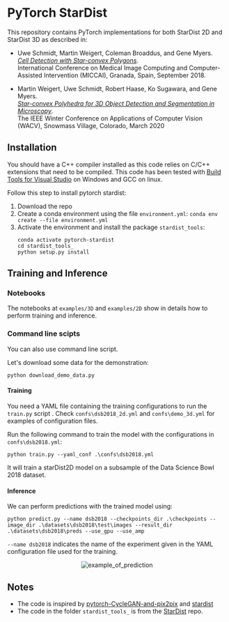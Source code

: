 # PyTorch StarDist
This repository contains PyTorch implementations for both StarDist 2D and StarDist 3D as described in:

- Uwe Schmidt, Martin Weigert, Coleman Broaddus, and Gene Myers.  
[*Cell Detection with Star-convex Polygons*](https://arxiv.org/abs/1806.03535).  
International Conference on Medical Image Computing and Computer-Assisted Intervention (MICCAI), Granada, Spain, September 2018.

- Martin Weigert, Uwe Schmidt, Robert Haase, Ko Sugawara, and Gene Myers.  
[*Star-convex Polyhedra for 3D Object Detection and Segmentation in Microscopy*](http://openaccess.thecvf.com/content_WACV_2020/papers/Weigert_Star-convex_Polyhedra_for_3D_Object_Detection_and_Segmentation_in_Microscopy_WACV_2020_paper.pdf).  
The IEEE Winter Conference on Applications of Computer Vision (WACV), Snowmass Village, Colorado, March 2020


## Installation

You should have a C++ compiler installed as this code relies on C/C++ extensions that need to be compiled. This code has been tested with [Build Tools for Visual Studio](https://visualstudio.microsoft.com/fr/downloads/#build-tools-for-visual-studio-2022) on Windows and GCC on linux.

Follow this step to install pytorch stardist:

1. Download the repo
2. Create a conda environment using the file `environment.yml`:
    `conda env create --file environment.yml`
3. Activate the environment and install the package `stardist_tools`:
    ```
    conda activate pytorch-stardist
    cd stardist_tools_
    python setup.py install
    ```

## Training and Inference
### Notebooks
The notebooks at `examples/3D` and `examples/2D` show in details how to perform training and inference.

### Command line scipts
You can also use command line script.

Let's download some data for the demonstration:

```
python download_demo_data.py
```

#### Training
You need a YAML file containing the training configurations to run the `train.py` script . Check `confs\dsb2018_2d.yml` and `confs\demo_3d.yml` for examples of configuration files.

Run the following command to train the model with the configurations in `confs\dsb2018.yml`: 

```
python train.py --yaml_conf .\confs\dsb2018.yml
```

It will train a starDist2D model on a subsample of the Data Science Bowl 2018 dataset. 

#### Inference
We can perform predictions with the trained model using:
```
python predict.py --name dsb2018 --checkpoints_dir .\checkpoints --image_dir .\datasets\dsb2018\test\images --result_dir .\datasets\dsb2018\preds --use_gpu --use_amp
```

`--name dsb2018` indicates the name of the experiment given in the YAML configuration file used for the training.

<p align="center">
  <img src="https://github.com/hthierno/pytorch-stardist/blob/main/images/example_preds.png", alt="example_of_prediction" />
</p>

## Notes
* The code is inspired by [pytorch-CycleGAN-and-pix2pix](https://github.com/junyanz/pytorch-CycleGAN-and-pix2pix) and [stardist](https://github.com/stardist/stardist)
* The code in the folder `stardist_tools_` is from the [StarDist](https://github.com/stardist/stardist) repo.
